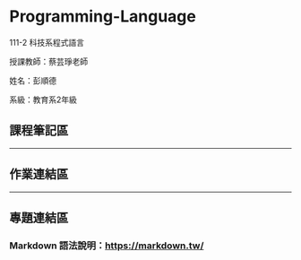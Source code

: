 # Programming-Language
111-2 科技系程式語言

授課教師：蔡芸琤老師 

姓名：彭順德 

系級：教育系2年級 

## 課程筆記區

---
## 作業連結區

---
## 專題連結區

### Markdown 語法說明：https://markdown.tw/
